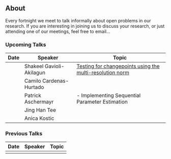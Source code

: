 ## About

Every fortnight we meet to talk informally about open problems in our research. If you are interesting in joining us to discuss your research, or just attending one of our meetings, feel free to email...

### Upcoming Talks

| Date | Speaker | Topic |
|---|---|---|
| | Shakeel Gavioli-Akilagun | [Testing for changepoints using the multi-resolution norm](talks/dd-mm-yy-FirstName-LastName.html) |
| | Camilo Cardenas-Hurtado | |
| | Patrick Aschermayr | - Implementing Sequential Parameter Estimation |
| | Jing Han Tee | |
| | Anica Kostic | |

### Previous Talks

| Date | Speaker | Topic |
|---|---|---|
| | | |
